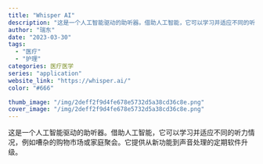 ```yaml
---
title: "Whisper AI"
description: "这是一个人工智能驱动的助听器。借助人工智能，它可以学习并适应不同的听力情况，例如嘈杂的购物市场或家庭聚会。它提供从新功能"
author: "瑞东"
date: "2023-03-30"
tags:
  - "医疗"
  - "护理"
categories: 医疗医学
series: "application"
website_link: "https://whisper.ai/"
color: "#666"

thumb_image: "/img/2deff2f9d4fe678e5732d5a38cd36c8e.png"
cover_image: "/img/2deff2f9d4fe678e5732d5a38cd36c8e.png"
---
```


这是一个人工智能驱动的助听器。借助人工智能，它可以学习并适应不同的听力情况，例如嘈杂的购物市场或家庭聚会。它提供从新功能到声音处理的定期软件升级。